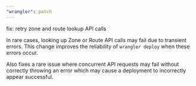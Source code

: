```yaml
---
"wrangler": patch
---
```


fix: retry zone and route lookup API calls

In rare cases, looking up Zone or Route API calls may fail due to transient errors. This change improves the reliability of `wrangler deploy` when these errors occur.

Also fixes a rare issue where concurrent API requests may fail without correctly throwing an error which may cause a deployment to incorrectly appear successful.

